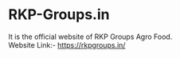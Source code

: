 # RKP-Groups.in
It is the official website of RKP Groups Agro Food.  
Website Link:- https://rkpgroups.in/
